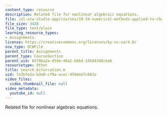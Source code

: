 ```yaml
---
content_type: resource
description: Related file for nonlinear algebraic equations.
file: /ol-ocw-studio-app/courses/10-34-numerical-methods-applied-to-chemical-engineering-fall-2005/7a3bfe3ab3e0cf9aacec459deb7c681e_search_bifurcation.m
file_size: 3438
file_type: text/plain
learning_resource_types:
- Assignments
license: https://creativecommons.org/licenses/by-nc-sa/4.0/
ocw_type: OCWFile
parent_title: Assignments
parent_type: CourseSection
parent_uid: 6579ba2a-d59e-49a2-b4b4-14584348cba6
resourcetype: Other
title: search_bifurcation.m
uid: 7a3bfe3a-b3e0-cf9a-acec-459deb7c681e
video_files:
  video_thumbnail_file: null
video_metadata:
  youtube_id: null
---
```

Related file for nonlinear algebraic equations.